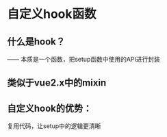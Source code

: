 # 自定义hook函数
## 什么是hook？ 
—— 本质是一个函数，把setup函数中使用的API进行封装  
## 类似于vue2.x中的mixin
## 自定义hook的优势：
复用代码，让setup中的逻辑更清晰